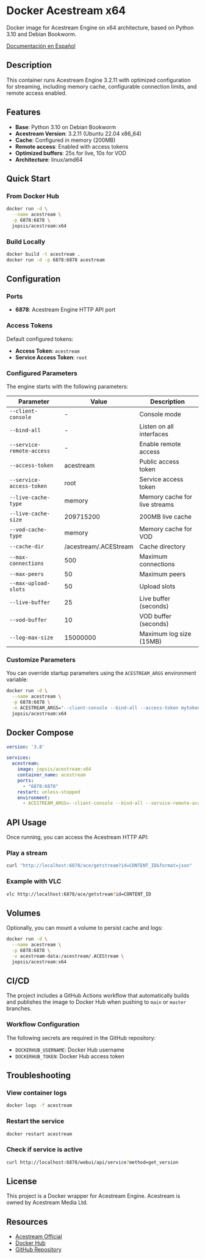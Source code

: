 # Docker Acestream x64

Docker image for Acestream Engine on x64 architecture, based on Python 3.10 and Debian Bookworm.

[Documentación en Español](README_es.md)

## Description

This container runs Acestream Engine 3.2.11 with optimized configuration for streaming, including memory cache, configurable connection limits, and remote access enabled.

## Features

- **Base**: Python 3.10 on Debian Bookworm
- **Acestream Version**: 3.2.11 (Ubuntu 22.04 x86_64)
- **Cache**: Configured in memory (200MB)
- **Remote access**: Enabled with access tokens
- **Optimized buffers**: 25s for live, 10s for VOD
- **Architecture**: linux/amd64

## Quick Start

### From Docker Hub

```bash
docker run -d \
  --name acestream \
  -p 6878:6878 \
  jopsis/acestream:x64
```

### Build Locally

```bash
docker build -t acestream .
docker run -d -p 6878:6878 acestream
```

## Configuration

### Ports

- **6878**: Acestream Engine HTTP API port

### Access Tokens

Default configured tokens:

- **Access Token**: `acestream`
- **Service Access Token**: `root`

### Configured Parameters

The engine starts with the following parameters:

| Parameter | Value | Description |
|-----------|-------|-------------|
| `--client-console` | - | Console mode |
| `--bind-all` | - | Listen on all interfaces |
| `--service-remote-access` | - | Enable remote access |
| `--access-token` | acestream | Public access token |
| `--service-access-token` | root | Service access token |
| `--live-cache-type` | memory | Memory cache for live streams |
| `--live-cache-size` | 209715200 | 200MB live cache |
| `--vod-cache-type` | memory | Memory cache for VOD |
| `--cache-dir` | /acestream/.ACEStream | Cache directory |
| `--max-connections` | 500 | Maximum connections |
| `--max-peers` | 50 | Maximum peers |
| `--max-upload-slots` | 50 | Upload slots |
| `--live-buffer` | 25 | Live buffer (seconds) |
| `--vod-buffer` | 10 | VOD buffer (seconds) |
| `--log-max-size` | 15000000 | Maximum log size (15MB) |

### Customize Parameters

You can override startup parameters using the `ACESTREAM_ARGS` environment variable:

```bash
docker run -d \
  --name acestream \
  -p 6878:6878 \
  -e ACESTREAM_ARGS="--client-console --bind-all --access-token mytoken" \
  jopsis/acestream:x64
```

## Docker Compose

```yaml
version: '3.8'

services:
  acestream:
    image: jopsis/acestream:x64
    container_name: acestream
    ports:
      - "6878:6878"
    restart: unless-stopped
    environment:
      - ACESTREAM_ARGS=--client-console --bind-all --service-remote-access --access-token acestream --service-access-token root --live-cache-type memory --live-cache-size 209715200
```

## API Usage

Once running, you can access the Acestream HTTP API:

### Play a stream

```bash
curl "http://localhost:6878/ace/getstream?id=CONTENT_ID&format=json"
```

### Example with VLC

```bash
vlc http://localhost:6878/ace/getstream?id=CONTENT_ID
```

## Volumes

Optionally, you can mount a volume to persist cache and logs:

```bash
docker run -d \
  --name acestream \
  -p 6878:6878 \
  -v acestream-data:/acestream/.ACEStream \
  jopsis/acestream:x64
```

## CI/CD

The project includes a GitHub Actions workflow that automatically builds and publishes the image to Docker Hub when pushing to `main` or `master` branches.

### Workflow Configuration

The following secrets are required in the GitHub repository:

- `DOCKERHUB_USERNAME`: Docker Hub username
- `DOCKERHUB_TOKEN`: Docker Hub access token

## Troubleshooting

### View container logs

```bash
docker logs -f acestream
```

### Restart the service

```bash
docker restart acestream
```

### Check if service is active

```bash
curl http://localhost:6878/webui/api/service?method=get_version
```

## License

This project is a Docker wrapper for Acestream Engine. Acestream is owned by Acestream Media Ltd.

## Resources

- [Acestream Official](https://acestream.media/)
- [Docker Hub](https://hub.docker.com/r/jopsis/acestream)
- [GitHub Repository](https://github.com/jopsis/docker-acestream-x64)
